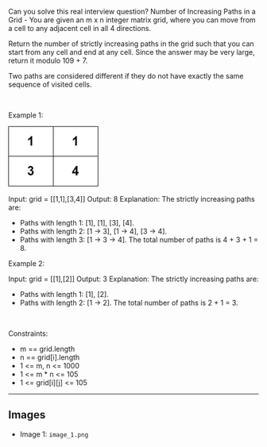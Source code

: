 Can you solve this real interview question? Number of Increasing Paths in a Grid - You are given an m x n integer matrix grid, where you can move from a cell to any adjacent cell in all 4 directions.

Return the number of strictly increasing paths in the grid such that you can start from any cell and end at any cell. Since the answer may be very large, return it modulo 109 + 7.

Two paths are considered different if they do not have exactly the same sequence of visited cells.

 

Example 1:

![Example 1](./image_1.png)


Input: grid = [[1,1],[3,4]]
Output: 8
Explanation: The strictly increasing paths are:
- Paths with length 1: [1], [1], [3], [4].
- Paths with length 2: [1 -> 3], [1 -> 4], [3 -> 4].
- Paths with length 3: [1 -> 3 -> 4].
The total number of paths is 4 + 3 + 1 = 8.


Example 2:


Input: grid = [[1],[2]]
Output: 3
Explanation: The strictly increasing paths are:
- Paths with length 1: [1], [2].
- Paths with length 2: [1 -> 2].
The total number of paths is 2 + 1 = 3.


 

Constraints:

 * m == grid.length
 * n == grid[i].length
 * 1 <= m, n <= 1000
 * 1 <= m * n <= 105
 * 1 <= grid[i][j] <= 105

---

## Images

- Image 1: `image_1.png`

